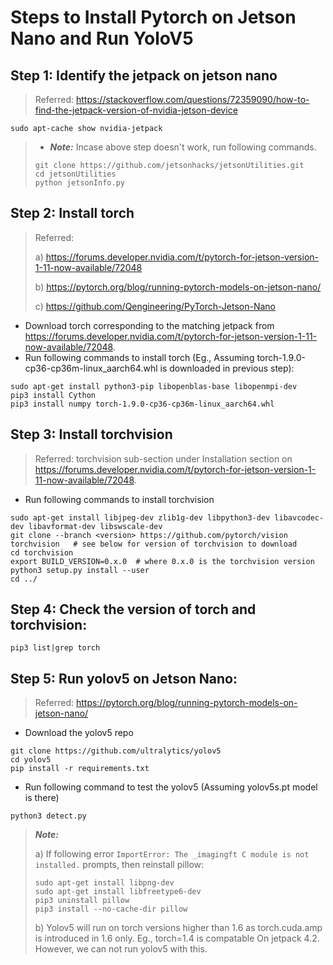 # Steps to Install Pytorch on Jetson Nano and Run YoloV5

## Step 1: Identify the jetpack on jetson nano 
> Referred: https://stackoverflow.com/questions/72359090/how-to-find-the-jetpack-version-of-nvidia-jetson-device
```
sudo apt-cache show nvidia-jetpack
```
> - **_Note:_** Incase above step doesn't work, run following commands.
> ```
> git clone https://github.com/jetsonhacks/jetsonUtilities.git
> cd jetsonUtilities
> python jetsonInfo.py
> ```
## Step 2: Install torch
> Referred:
>
> a) https://forums.developer.nvidia.com/t/pytorch-for-jetson-version-1-11-now-available/72048 
>
> b) https://pytorch.org/blog/running-pytorch-models-on-jetson-nano/
>
> c) https://github.com/Qengineering/PyTorch-Jetson-Nano
- Download torch corresponding to the matching jetpack from https://forums.developer.nvidia.com/t/pytorch-for-jetson-version-1-11-now-available/72048.
- Run following commands to install torch (Eg., Assuming torch-1.9.0-cp36-cp36m-linux_aarch64.whl is downloaded in previous step):
```
sudo apt-get install python3-pip libopenblas-base libopenmpi-dev 
pip3 install Cython
pip3 install numpy torch-1.9.0-cp36-cp36m-linux_aarch64.whl
```
## Step 3: Install torchvision 
> Referred: torchvision sub-section under Installation section on https://forums.developer.nvidia.com/t/pytorch-for-jetson-version-1-11-now-available/72048.
- Run following commands to install torchvision
```
sudo apt-get install libjpeg-dev zlib1g-dev libpython3-dev libavcodec-dev libavformat-dev libswscale-dev
git clone --branch <version> https://github.com/pytorch/vision torchvision   # see below for version of torchvision to download
cd torchvision
export BUILD_VERSION=0.x.0  # where 0.x.0 is the torchvision version  
python3 setup.py install --user
cd ../   
```
## Step 4: Check the version of torch and torchvision:
```
pip3 list|grep torch
```
## Step 5: Run yolov5 on Jetson Nano:
> Referred: https://pytorch.org/blog/running-pytorch-models-on-jetson-nano/
- Download the yolov5 repo
```
git clone https://github.com/ultralytics/yolov5
cd yolov5
pip install -r requirements.txt
```
- Run following command to test the yolov5 (Assuming yolov5s.pt model is there)
```
python3 detect.py
```
> **_Note:_**
>
> a) If following error `ImportError: The _imagingft C module is not installed.` prompts, then reinstall pillow:
> ```
> sudo apt-get install libpng-dev
> sudo apt-get install libfreetype6-dev
> pip3 uninstall pillow
> pip3 install --no-cache-dir pillow
> ```
>
> b) Yolov5 will run on torch versions higher than 1.6 as torch.cuda.amp is introduced in 1.6 only. Eg., torch=1.4 is compatable On jetpack 4.2. However, we can not run yolov5 with this.
